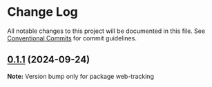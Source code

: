 # Change Log

All notable changes to this project will be documented in this file.
See [Conventional Commits](https://conventionalcommits.org) for commit guidelines.

## [0.1.1](https://github.com/illusionGD/web-tracking/compare/v0.1.1-alpha.0...v0.1.1) (2024-09-24)

**Note:** Version bump only for package web-tracking

